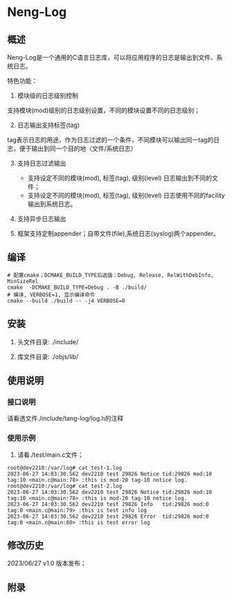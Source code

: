 # Neng-Log

## 概述

Neng-Log是一个通用的C语言日志库，可以将应用程序的日志是输出到文件、系统日志。

特色功能：

1. 模块级的日志级别控制

支持模块(mod)级别的日志级别设置，不同的模块设置不同的日志级别；

2. 日志输出支持标签(tag)

tag表示日志的用途，作为日志过滤的一个条件，不同模块可以输出同一tag的日志，便于输出到同一个目的地（文件/系统日志）

3. 支持日志过滤输出
    - 支持设定不同的模块(mod), 标签(tag), 级别(level) 日志输出到不同的文件；
    - 支持设定不同的模块(mod), 标签(tag), 级别(level) 日志使用不同的facility输出到系统日志。

5. 支持异步日志输出

6. 框架支持定制appender；自带文件(file),系统日志(syslog)两个appender。

## 编译

```
# 配置cmake；DCMAKE_BUILD_TYPE后选值：Debug, Release, RelWithDebInfo, MinSizeRel
cmake  -DCMAKE_BUILD_TYPE=Debug . -B ./build/
# 编译, VERBOSE=1, 显示编译命令
cmake --build ./build -- -j4 VERBOSE=0
```

## 安装

1. 头文件目录: ./include/

2. 库文件目录: ./objs/lib/

## 使用说明

### 接口说明

请看透文件./include/tang-log/log.h的注释

### 使用示例

1. 请看./test/main.c文件；

```
root@dev2210:/var/log# cat test-1.log
2023-06-27 14:03:30.562 dev2210 test 29826 Notice tid:29826 mod:10 tag:10 <main.c@main:78> :this is mod-20 tag-10 notice log.
root@dev2210:/var/log# cat test-2.log
2023-06-27 14:03:30.562 dev2210 test 29826 Notice tid:29826 mod:10 tag:10 <main.c@main:78> :this is mod-20 tag-10 notice log.
2023-06-27 14:03:30.562 dev2210 test 29826 Info   tid:29826 mod:0 tag:0 <main.c@main:79> :this is test info log
2023-06-27 14:03:30.562 dev2210 test 29826 Error  tid:29826 mod:0 tag:0 <main.c@main:80> :this is test error log
```

## 修改历史
2023/06/27 v1.0 版本发布；

## 附录

